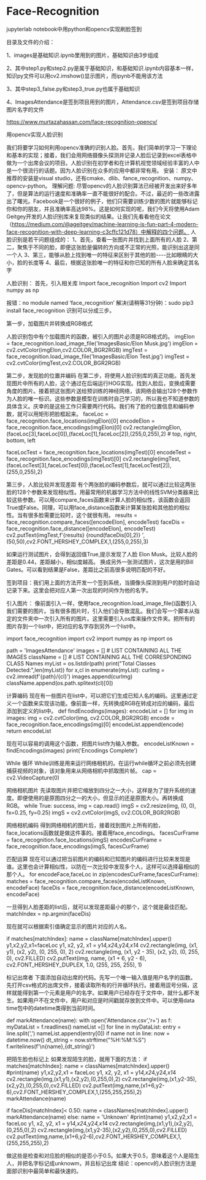 # Face-Recognition
jupyterlab notebook中用python和opencv实现刷脸签到

目录及文件的介绍：

1、images是基础知识.ipynb里用到的图片，基础知识由3步组成

2、其中step1.py和step2.py是属于基础知识，和基础知识.ipynb内容基本一样，知识py文件可以用cv2.imshow()显示图片，而ipynb不能用该方法

3、其中step3_false.py和step3_true.py也属于基础知识

4、ImagesAttendance是签到项目用到的图片，Attendance.csv是签到项目存储图片名字的文件



https://www.murtazahassan.com/face-recognition-opencv/

用opencv实现人脸识别

我们将要学习如何利用opencv准确的识别人脸。首先，我们简单的学习一下理论和基本的实现；接着，我们会用网络摄像头探测并记录人脸后记录到excel表格中做为一个出席会议的项目。人脸识别在初学者和在计算机视觉领域经验丰富的人中是一个很流行的话题。因为人脸识别在众多的应用中都非常有用。
安装：
原文中推荐的安装是visual studio，还有cmake、dlib、fance_recognition、numpy、opencv-python。
理解问题:
尽管opencv的人脸识别算法已经被开发出来好多年了，但是算法的运行速度和准确率一直不能很好的配合。不过，最近的一些改进露出了曙光。Facebook是一个很好的例子，他们只需要训练少数的图片就能够标记你和你的朋友，并且准确率高达98%。这是如何实现的呢，我们今天将使用Adam Geitgey开发的人脸识别库来复现类似的结果。让我们先看看他在论文（https://medium.com/@ageitgey/machine-learning-is-fun-part-4-modern-face-recognition-with-deep-learning-c3cffc121d78）中解释的四个问题。
人脸识别是若干问题组成的：
1、首先，查看一张图片并找到上面所有的人脸
2、第二，聚焦于不同的脸，即便这张脸是偏转的方向或不正常的光照，能识别出这是同一个人
3、第三，能够从脸上找到唯一的特征来区别于其他的脸----比如眼睛的大小，脸的长度等
4、最后，根据这张脸唯一的特征和你已知的所有人脸来确定其名字

人脸识别：
首先，引入相关库
Import face_recognition
Import cv2
Import numpy as np

报错：no module named ‘face_recognition’
解决(请稍等31分钟)：sudo pip3 install face_recognition
识别可以分成三步。

第一步，加载图片并转换成RGB格式

人脸识别包中有个加载图片的函数，被引入的图片必须是RGB格式的。
imgElon = face_recognition.load_image_file('ImagesBasic/Elon Musk.jpg')
imgElon = cv2.cvtColor(imgElon,cv2.COLOR_BGR2RGB)
imgTest = face_recognition.load_image_file('ImagesBasic/Elon Test.jpg')
imgTest = cv2.cvtColor(imgTest,cv2.COLOR_BGR2RGB)


第二步，发现脸的位置并编码
在第二步，将使用人脸识别库的真正功能。首先发现图片中所有的人脸，这个通过在后端运行HOG实现。找到人脸后，变换成需要角度的图片。接着把这张图片送给预训练的神经网络，该网络会输出128个参数作为人脸的唯一标识。这些参数是模型在训练时自己学习的，所以我也不知道参数的具体含义。庆幸的是这些工作只需要两行代码。我们有了脸的位置信息和编码参数，就可以用矩形把脸框起来。
faceLoc = face_recognition.face_locations(imgElon)[0]
encodeElon = face_recognition.face_encodings(imgElon)[0]
cv2.rectangle(imgElon,(faceLoc[3],faceLoc[0]),(faceLoc[1],faceLoc[2]),(255,0,255),2) # top, right, bottom, left
 
faceLocTest = face_recognition.face_locations(imgTest)[0]
encodeTest = face_recognition.face_encodings(imgTest)[0]
cv2.rectangle(imgTest,(faceLocTest[3],faceLocTest[0]),(faceLocTest[1],faceLocTest[2]),(255,0,255),2)

第三步，人脸比较并发现差距
有个两张脸的编码参数后，就可以通过比较这两张脸的128个参数来发现相似性。用最常用的机器学习方法中的线性SVM分类器来比较这些参数。可以用compare_faces函数来计算人脸的相似性，该函数会返回True或False。同理，可以用face_distance函数来计算某张脸和其他脸的相似性。当有很多脸需要比较时，这个就很有用。
results = face_recognition.compare_faces([encodeElon], encodeTest)
faceDis = face_recognition.face_distance([encodeElon], encodeTest)
cv2.putText(imgTest,f'{results} {round(faceDis[0],2)} ',(50,50),cv2.FONT_HERSHEY_COMPLEX,1,(255,0,255),3)

如果运行测试图片，会得到返回值True,提示发现了人脸 Elon Musk。比较人脸的差距是0.44，差距越小，相似度越高。
换成另外一张测试图片，这次是用的Bill Gates。可以看到结果是False，差距比之前高很多说明匹配的不好。



签到项目：我们用上面的方法开发一个签到系统，当摄像头探测到用户的脸时自动记录下来。这里会把对应人第一次出现的时间作为他的名字。

引入图片：
像前面引入一样，使用face_recognition.load_image_file()函数引入我们需要的图片。当有很多图片时，引入他们会导致混乱。我们会写一个脚本从指定的文件夹中一次引入所有的图片。这里需要引入os库来操作文件夹。把所有的图片存到一个list中，把对应的名字存到另外一个list中。

import face_recognition
import cv2
import numpy as np
import os

path = 'ImagesAttendance'
images = []     # LIST CONTAINING ALL THE IMAGES
className = []    # LIST CONTAINING ALL THE CORRESPONDING CLASS Names
myList = os.listdir(path)
print("Total Classes Detected:",len(myList))
for x,cl in enumerate(myList):
        curImg = cv2.imread(f'{path}/{cl}')
        images.append(curImg)
        className.append(os.path.splitext(cl)[0])

计算编码
现在有一些图片在list中，可以把它们生成已知人名的编码。这里通过定义一个函数来实现该功能。像前面一样，先转换成RGB在转成对应的编码，最后添加到定义的list中。
def findEncodings(images):
    encodeList = []
    for img in images:
        img = cv2.cvtColor(img, cv2.COLOR_BGR2RGB)
        encode = face_recognition.face_encodings(img)[0]
        encodeList.append(encode)
    return encodeList

现在可以容易的调用这个函数，把图片list作为输入参数。
encodeListKnown = findEncodings(images)
print('Encodings Complete')

While 循环
While训练是用来运行网络相机的。在运行while循环之前必须先创建捕获视频的对象，该对象用来从网络相机中抓取图片帧。
cap = cv2.VideoCapture(0)

网络相机图片
先读取图片并把它缩放到四分之一大小，这样是为了提升系统的速度。即便使用的是原图四分之一的大小，但显示的还是原图大小。再转换成RGB。
while True:
    success, img = cap.read()
    imgS = cv2.resize(img, (0, 0), fx=0.25, fy=0.25)
    imgS = cv2.cvtColor(imgS, cv2.COLOR_BGR2RGB)

网络相机编码
得到网络相机的图片后，接着找到图片上所有的脸，face_locations函数就是做这件事的。接着用face_encodings。
facesCurFrame = face_recognition.face_locations(imgS)
encodesCurFrame = face_recognition.face_encodings(imgS, facesCurFrame)

匹配运算
现在可以通过把当前图片的编码和已知图片的编码进行比较来发现是谁。这里也会计算相似性，以防在一次比较中发现多个人，这样可以选择最相似的那个人。
for encodeFace,faceLoc in zip(encodesCurFrame,facesCurFrame):
    matches = face_recognition.compare_faces(encodeListKnown, encodeFace)
    faceDis = face_recognition.face_distance(encodeListKnown, encodeFace)

一旦得到人脸差距的list后，就可以发现差距最小的那个，这个就是最佳匹配。
matchIndex = np.argmin(faceDis)

现在就可以根据索引值确定显示的图片对应的人名。

if matches[matchIndex]:
    name = className[matchIndex].upper()
    y1,x2,y2,x1=faceLoc
    y1, x2, y2, x1 = y1*4,x2*4,y2*4,x1*4
    cv2.rectangle(img, (x1, y1), (x2, y2), (0, 255, 0), 2)
    cv2.rectangle(img, (x1, y2 - 35), (x2, y2), (0, 255, 0), cv2.FILLED)
    cv2.putText(img, name, (x1 + 6, y2 - 6), cv2.FONT_HERSHEY_DUPLEX, 1.0, (255, 255, 255), 1)

标记出席者
下面添加自动出席的代码。先写一个唯一输入值是用户名字的函数。先打开csv格式的出席文件，接着读取所有的行并循环执行。接着用逗号分隔，这样就能得到第一个元素是用户的名字。如果用户已经存在于文件中，就什么都不发生。如果用户不在文件中，用户和对应是时间戳就存放到文件中。可以使用data time包中的datetime类得到当前时间。

def markAttendance(name):
    with open('Attendance.csv','r+') as f:
        myDataList = f.readlines()
        nameList =[]
        for line in myDataList:
            entry = line.split(',')
            nameList.append(entry[0])
        if name not in  line:
            now = datetime.now()
            dt_string = now.strftime("%H:%M:%S")
            f.writelines(f'\n{name},{dt_string}')

把陌生脸也标记上
如果发现陌生的脸，就用下面的方法：
if matches[matchIndex]:
    name = classNames[matchIndex].upper()
    #print(name)
    y1,x2,y2,x1 = faceLoc
    y1, x2, y2, x1 = y1*4,x2*4,y2*4,x1*4
    cv2.rectangle(img,(x1,y1),(x2,y2),(0,255,0),2)
    cv2.rectangle(img,(x1,y2-35),(x2,y2),(0,255,0),cv2.FILLED)
    cv2.putText(img,name,(x1+6,y2-6),cv2.FONT_HERSHEY_COMPLEX,1,(255,255,255),2)
    markAttendance(name)

if faceDis[matchIndex]< 0.50:
    name = classNames[matchIndex].upper()
    markAttendance(name)
else: name = 'Unknown'
#print(name)
y1,x2,y2,x1 = faceLoc
y1, x2, y2, x1 = y1*4,x2*4,y2*4,x1*4
cv2.rectangle(img,(x1,y1),(x2,y2),(0,255,0),2)
cv2.rectangle(img,(x1,y2-35),(x2,y2),(0,255,0),cv2.FILLED)
cv2.putText(img,name,(x1+6,y2-6),cv2.FONT_HERSHEY_COMPLEX,1,(255,255,255),2)


做这些是检查和对应脸的相似的是否小于0.5。如果大于0.5，意味着这个人是陌生人，并把名字标记成unknowm，并且标记出席
结论：opencv的人脸识别方法是面部识别中最简单和最快速的。

